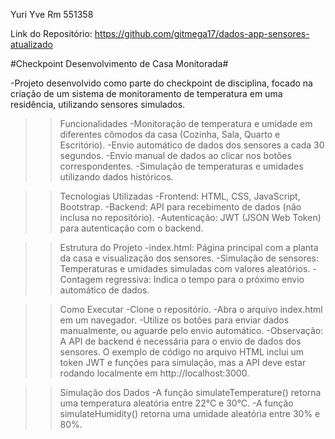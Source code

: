 Yuri Yve
Rm 551358

Link do Repositório:
https://github.com/gitmega17/dados-app-sensores-atualizado

#Checkpoint Desenvolvimento de Casa Monitorada#

-Projeto desenvolvido como parte do checkpoint de disciplina, focado na criação de um sistema de monitoramento de temperatura em uma residência, utilizando sensores simulados.

>>Funcionalidades
-Monitoração de temperatura e umidade em diferentes cômodos da casa (Cozinha, Sala, Quarto e Escritório).
-Envio automático de dados dos sensores a cada 30 segundos.
-Envio manual de dados ao clicar nos botões correspondentes.
-Simulação de temperaturas e umidades utilizando dados históricos.

>>Tecnologias Utilizadas
-Frontend: HTML, CSS, JavaScript, Bootstrap.
-Backend: API para recebimento de dados (não inclusa no repositório).
-Autenticação: JWT (JSON Web Token) para autenticação com o backend.

>>Estrutura do Projeto
-index.html: Página principal com a planta da casa e visualização dos sensores.
-Simulação de sensores: Temperaturas e umidades simuladas com valores aleatórios.
-Contagem regressiva: Indica o tempo para o próximo envio automático de dados.

>>Como Executar
-Clone o repositório.
-Abra o arquivo index.html em um navegador.
-Utilize os botões para enviar dados manualmente, ou aguarde pelo envio automático.
-Observação: A API de backend é necessária para o envio de dados dos sensores. O exemplo de código no arquivo HTML inclui um token JWT e funções para simulação, mas a API deve estar rodando localmente em http://localhost:3000.

>>Simulação dos Dados
-A função simulateTemperature() retorna uma temperatura aleatória entre 22°C e 30°C.
-A função simulateHumidity() retorna uma umidade aleatória entre 30% e 80%.
